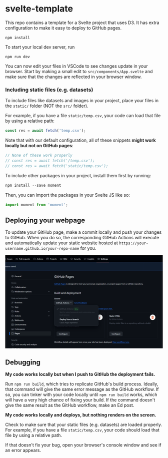 # svelte-template

This repo contains a template for a Svelte project that uses D3. It has extra
configuration to make it easy to deploy to GitHub pages.

```
npm install
```

To start your local dev server, run

```
npm run dev
```

You can now edit your files in VSCode to see changes update in your browser.
Start by making a small edit to `src/components/App.svelte` and make sure that
the changes are reflected in your browser window.

### Including static files (e.g. datasets)

To include files like datasets and images in your project, place your files in
the `static/` folder (NOT the `src/` folder).

For example, if you have a file `static/temp.csv`, your code can load that
file by using a relative path:

```js
const res = await fetch('temp.csv');
```

Note that with our default configuration, all of these snippets **might work
locally but not on GitHub pages**:

```js
// None of these work properly
// const res = await fetch('/temp.csv');
// const res = await fetch('static/temp.csv');
```

To include other packages in your project, install them first by running:

```js
npm install --save moment
```

Then, you can import the packages in your Svelte JS like so:

```js
import moment from 'moment';
```

## Deploying your webpage

To update your GitHub page, make a commit locally and push your changes to
GitHub. When you do so, the corresponding GitHub Actions will execute and
automatically update your static website hosted at
`https://your-username.github.io/your-repo-name` for you.

![github-pages](assets/github-pages.png)

## Debugging

**My code works locally but when I push to GitHub the deployment fails.**

Run `npm run build`, which tries to replicate GitHub's build process. Ideally,
that command will give the same error message as the GitHub workflow. If so,
you can tinker with your code locally until `npm run build` works, which will
have a very high chance of fixing your build. If the command doesn't give the
same result as the GitHub workflow, make an Ed post.

**My code works locally and deploys, but nothing renders on the screen.**

Check to make sure that your static files (e.g. datasets) are loaded properly.
For example, if you have a file `static/temp.csv`, your code should load that
file by using a relative path.

If that doesn't fix your bug, open your browser's console window and see if an
error appears.
